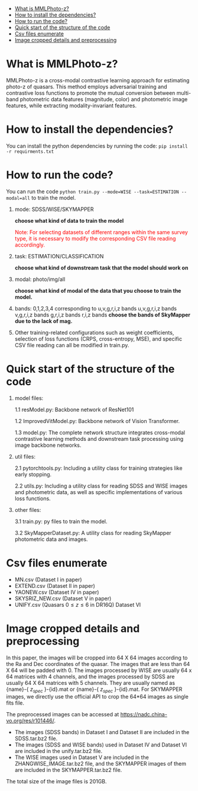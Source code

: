 <!-- TOC start (generated with https://github.com/derlin/bitdowntoc) -->

- [What is MMLPhoto-z?](#what-is-mmlphoto-z)
- [How to install the dependencies?](#how-to-install-the-dependencies)
- [How to run the code?](#how-to-run-the-code)
- [Quick start of the structure of the code](#quick-start-of-the-structure-of-the-code)
- [Csv files enumerate ](#csv-files-enumerate)
- [Image cropped details and preprocessing](#image-cropped-details-and-preprocessing)

<!-- TOC end -->

<!-- TOC --><a name="what-is-mmlphoto-z"></a>
# What is MMLPhoto-z?

MMLPhoto-z is a cross-modal contrastive learning approach for estimating photo-z of quasars. This method employs adversarial training and contrastive loss functions to promote the mutual conversion between multi-band photometric data features (magnitude, color) and photometric image features, while extracting modality-invariant features.

<!-- TOC --><a name="how-to-install-the-dependencies"></a>
# How to install the dependencies?

You can install the python dependencies by running the code: `pip install -r requirments.txt`

<!-- TOC --><a name="how-to-run-the-code"></a>
# How to run the code?

You can run the code `python train.py --mode=WISE --task=ESTIMATION --modal=all` to train the model.

1. mode: SDSS/WISE/SKYMAPPER 

   **choose what kind of data to train the model**

   <font color='red'> Note: For selecting datasets of different ranges within the same survey type, it is necessary to modify the corresponding CSV file reading accordingly.</font>

   

2. task: ESTIMATION/CLASSIFICATION

   **choose what kind of downstream task that the model should work on**

3. modal: photo/img/all

   **choose what kind of modal of the data that you choose to train the model.**
4. bands: 0,1,2,3,4 corresponding to u,v,g,r,i,z bands  u,v,g,r,i,z bands   v,g,r,i,z bands  g,r,i,z bands r,i,z bands
   **choose the bands of SkyMapper due to the lack of mag.**
5. Other training-related configurations such as weight coefficients, selection of loss functions (CRPS, cross-entropy, MSE), and specific CSV file reading can all be modified in train.py.

<!-- TOC --><a name="quick-start-of-the-structure-of-the-code"></a>
# Quick start of the structure of the code

1. model files:

   1.1 resModel.py: Backbone network of ResNet101 

   1.2 ImprovedVitModel.py: Backbone network of Vision Transformer.

   1.3 model.py: The complete network structure integrates cross-modal contrastive learning methods and downstream task processing using image backbone networks.

2. util files:

   2.1 pytorchtools.py: Including a utility class for training strategies like early stopping.

   2.2 utils.py: Including a utility class for reading SDSS and WISE images and photometric data, as well as specific implementations of various loss functions.

3. other files:

   3.1 train.py: py files to train the model.

   3.2 SkyMapperDataset.py: A utility class for reading SkyMapper photometric data and images.

<!-- TOC --><a name="csv-files-enumerate"></a>
# Csv files enumerate 

- MN.csv (Dataset I in paper)
- EXTEND.csv (Dataset II in paper)
- YAONEW.csv (Dataset IV in paper)
- SKYSRIZ_NEW.csv (Dataset V in paper)
- UNIFY.csv (Quasars $0 \leq z \leq 6$ in DR16Q) Dataset VI

<!-- TOC --><a name="image-cropped-details-and-preprocessing"></a>
# Image cropped details and preprocessing

In this paper, the images will be cropped into 64 X 64 images according to the Ra and Dec coordinates of the quasar. The images that are less than 64 X 64 will be padded with 0. The images processed by WISE are usually 64 x 64 matrices with 4 channels, and the images processed by SDSS are usually 64 X 64 matrices with 5 channels. They are usually named as {name}-{ $z_{spec}$ }-{id}.mat or {name}-{ $z_{spec}$ }-{id}.mat. For SKYMAPPER images, we directly use the official API to crop the 64*64 images as single fits file.

The preprocessed images can be accessed at https://nadc.china-vo.org/res/r101446/. 

- The images (SDSS bands) in Dataset I and Dataset II are included in the SDSS.tar.bz2 file.
- The images (SDSS and WISE bands) used in Dataset IV and Dataset VI are included in the unify.tar.bz2 file.
- The WISE images used in Dataset V are included in the ZHANGWISE_IMAGE.tar.bz2 file, and the SKYMAPPER images of them are included in the SKYMAPPER.tar.bz2 file.

The total size of the image files is 201GB.
